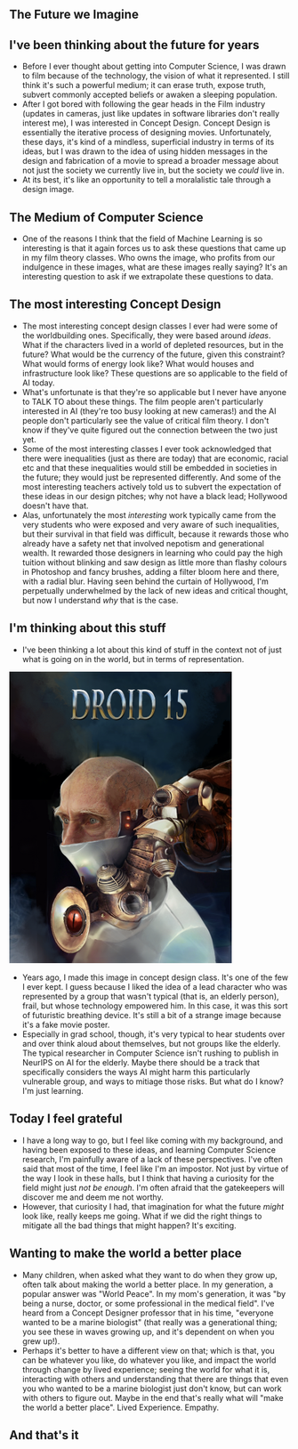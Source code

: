 ## The Future we Imagine

## I've been thinking about the future for years
- Before I ever thought about getting into Computer Science, I was drawn to film because of the technology,
  the vision of what it represented. I still think it's such a powerful medium; it can erase truth, expose truth,
  subvert commonly accepted beliefs or awaken a sleeping population. 
- After I got bored with following the gear heads in the Film industry (updates in cameras, 
  just like updates in software libraries don't really interest me), I was interested in Concept Design.
  Concept Design is essentially the iterative process of designing movies. Unfortunately, these days, it's 
  kind of a mindless, superficial industry in terms of its ideas, but I was drawn to the idea of using hidden
  messages in the design and fabrication of a movie to spread a broader message about not just the society we
  currently live in, but the society we *could* live in.
- At its best, it's like an opportunity to tell a moralalistic tale through a design image.
  
## The Medium of Computer Science
- One of the reasons I think that the field of Machine Learning is so interesting is that it again forces us
  to ask these questions that came up in my film theory classes. Who owns the image, who profits from our indulgence
  in these images, what are these images really saying? It's an interesting question to ask if we extrapolate these
  questions to data.
  
## The most interesting Concept Design
- The most interesting concept design classes I ever had were some of the worldbuilding ones. Specifically, they were
  based around *ideas*. What if the characters lived in a world of depleted resources, but in the future? What would
  be the currency of the future, given this constraint? What would forms of energy look like? What would houses and
  infrastructure look like? These questions are so applicable to the field of AI today. 
- What's unfortunate is that they're so applicable but I never have anyone to TALK TO about these things. The film
  people aren't particularly interested in AI (they're too busy looking at new cameras!) and the AI people don't particularly
  see the value of critical film theory. I don't know if they've quite figured out the connection between the two just yet.
- Some of the most interesting classes I ever took acknowledged that there were inequalities (just as there are today)
  that are economic, racial etc and that these inequalities would still be embedded in societies in the future; they would
  just be represented differently. And some of the most interesting teachers actively told us to subvert the expectation
  of these ideas in our design pitches; why not have a black lead; Hollywood doesn't have that. 
- Alas, unfortunately the most *interesting* work typically came from the very students who were exposed and very aware
  of such inequalities, but their survival in that field was difficult, because it rewards those who already have a safety
  net that involved nepotism and generational wealth. It rewarded those designers in learning who could pay the high 
  tuition without blinking and saw design as little more than flashy colours in Photoshop and fancy brushes, adding a filter
  bloom here and there, with a radial blur. Having seen behind the curtain of Hollywood, I'm perpetually underwhelmed by the 
  lack of new ideas and critical thought, but now I understand *why* that is the case. 
  
## I'm thinking about this stuff
- I've been thinking a lot about this kind of stuff in the context not of just what is going on in the world, but in terms
  of representation. 
  
<img src="/images/doiknowyou/droid15.png" width="400">

- Years ago, I made this image in concept design class. It's one of the few I ever kept. I guess because I liked the idea
  of a lead character who was represented by a group that wasn't typical (that is, an elderly person), frail, but whose
  technology empowered him. In this case, it was this sort of futuristic breathing device. It's still a bit of a strange image
  because it's a fake movie poster.
- Especially in grad school, though, it's very typical to hear students over and over think aloud about themselves, but not
  groups like the elderly. The typical researcher in Computer Science isn't rushing to publish in NeurIPS on AI for the elderly.
  Maybe there should be a track that specifically considers the ways AI might harm this particularly vulnerable group, and ways
  to mitiage those risks. But what do I know? I'm just learning.
  
## Today I feel grateful
- I have a long way to go, but I feel like coming with my background, and having been exposed to these ideas, and learning
  Computer Science research, I'm painfully aware of a lack of these perspectives. I've often said that most of the time,
  I feel like I'm an impostor. Not just by virtue of the way I look in these halls, but I think that having a curiosity 
  for the field might just *not be enough*. I'm often afraid that the gatekeepers will discover me and deem me not worthy.
- However, that curiosity I had, that imagination for what the future *might* look like, really keeps me going. What if we
  did the right things to mitigate all the bad things that might happen? It's exciting. 
  
## Wanting to make the world a better place
- Many children, when asked what they want to do when they grow up, often talk about making the world a better place. 
  In my generation, a popular answer was "World Peace". In my mom's generation, it was "by being a nurse, doctor, or some
  professional in the medical field". I've heard from a Concept Designer professor that in his time, "everyone wanted to be
  a marine biologist" (that really was a generational thing; you see these in waves growing up, and it's dependent on when
  you grew up!). 
- Perhaps it's better to have a different view on that; which is that, you can be whatever you like, do whatever you like,
  and impact the world through change by lived experience; seeing the world for what it is, interacting with others 
  and understanding that there are things that even you who wanted to be a marine biologist just don't know, but can work
  with others to figure out. Maybe in the end that's really what will "make the world a better place". Lived Experience. 
  Empathy.
  
## And that's it
  
